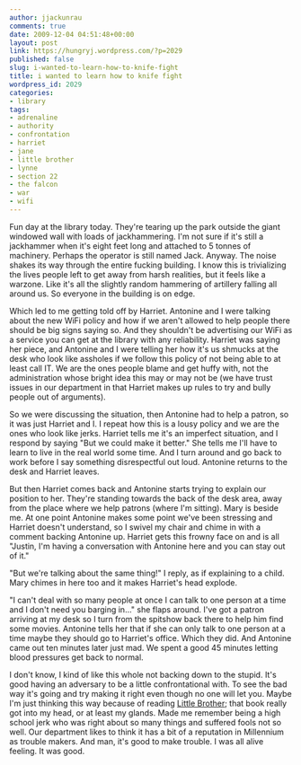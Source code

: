 ```yaml
---
author: jjackunrau
comments: true
date: 2009-12-04 04:51:48+00:00
layout: post
link: https://hungryj.wordpress.com/?p=2029
published: false
slug: i-wanted-to-learn-how-to-knife-fight
title: i wanted to learn how to knife fight
wordpress_id: 2029
categories:
- library
tags:
- adrenaline
- authority
- confrontation
- harriet
- jane
- little brother
- lynne
- section 22
- the falcon
- war
- wifi
---
```


Fun day at the library today. They're tearing up the park outside the giant windowed wall with loads of jackhammering. I'm not sure if it's still a jackhammer when it's eight feet long and attached to 5 tonnes of machinery. Perhaps the operator is still named Jack. Anyway. The noise shakes its way through the entire fucking building. I know this is trivializing the lives people left to get away from harsh realities, but it feels like a warzone. Like it's all the slightly random hammering of artillery falling all around us. So everyone in the building is on edge.

Which led to me getting told off by Harriet. Antonine and I were talking about the new WiFi policy and how if we aren't allowed to help people there should be big signs saying so. And they shouldn't be advertising our WiFi as a service you can get at the library with any reliability. Harriet was saying her piece, and Antonine and I were telling her how it's us shmucks at the desk who look like assholes if we follow this policy of not being able to at least call IT. We are the ones people blame and get huffy with, not the administration whose bright idea this may or may not be (we have trust issues in our department in that Harriet makes up rules to try and bully people out of arguments).

So we were discussing the situation, then Antonine had to help a patron, so it was just Harriet and I. I repeat how this is a lousy policy and we are the ones who look like jerks. Harriet tells me it's an imperfect situation, and I respond by saying "But we could make it better." She tells me I'll have to learn to live in the real world some time. And I turn around and go back to work before I say something disrespectful out loud. Antonine returns to the desk and Harriet leaves.

But then Harriet comes back and Antonine starts trying to explain our position to her. They're standing towards the back of the desk area, away from the place where we help patrons (where I'm sitting). Mary is beside me. At one point Antonine makes some point we've been stressing and Harriet doesn't understand, so I swivel my chair and chime in with a comment backing Antonine up. Harriet gets this frowny face on and is all "Justin, I'm having a conversation with Antonine here and you can stay out of it." 

"But we're talking about the same thing!" I reply, as if explaining to a child. Mary chimes in here too and it makes Harriet's head explode.

"I can't deal with so many people at once I can talk to one person at a time and I don't need you barging in..." she flaps around. I've got a patron arriving at my desk so I turn from the spitshow back there to help him find some movies. Antonine tells her that if she can only talk to one person at a time maybe they should go to Harriet's office. Which they did. And Antonine came out ten minutes later just mad. We spent a good 45 minutes letting blood pressures get back to normal.

I don't know, I kind of like this whole not backing down to the stupid. It's good having an adversary to be a little confrontational with. To see the bad way it's going and try making it right even though no one will let you. Maybe I'm just thinking this way because of reading [Little Brother](http://thedubiousmonk.net/2009/12/03/book-review-little-brother/); that book really got into my head, or at least my glands. Made me remember being a high school jerk who was right about so many things and suffered fools not so well. Our department likes to think it has a bit of a reputation in Millennium as trouble makers. And man, it's good to make trouble. I was all alive feeling. It was good.
